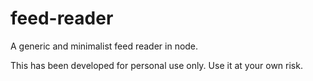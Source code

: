 # feed-reader
A generic and minimalist feed reader in node.

This has been developed for personal use only. Use it at your own risk.
